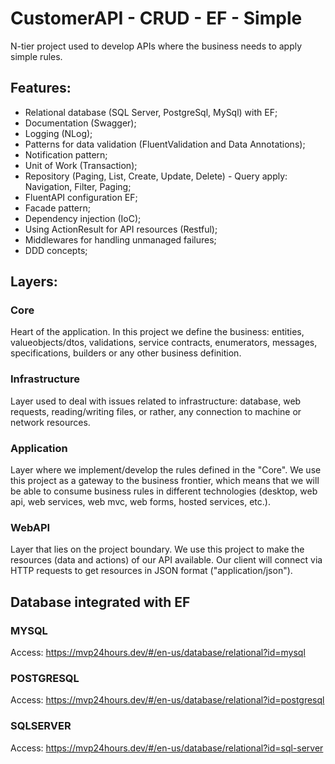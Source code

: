 # CustomerAPI - CRUD - EF - Simple
N-tier project used to develop APIs where the business needs to apply simple rules.

## Features:
- Relational database (SQL Server, PostgreSql, MySql) with EF; 
- Documentation (Swagger); 
- Logging (NLog); 
- Patterns for data validation (FluentValidation and Data Annotations);
- Notification pattern;
- Unit of Work (Transaction);
- Repository (Paging, List, Create, Update, Delete) - Query apply: Navigation, Filter, Paging;
- FluentAPI configuration EF;
- Facade pattern;
- Dependency injection (IoC);
- Using ActionResult for API resources (Restful);
- Middlewares for handling unmanaged failures;
- DDD concepts;

## Layers:

### Core
Heart of the application. In this project we define the business: entities, valueobjects/dtos, validations, service contracts, enumerators, messages, specifications, builders or any other business definition.

### Infrastructure
Layer used to deal with issues related to infrastructure: database, web requests, reading/writing files, or rather, any connection to machine or network resources.

### Application
Layer where we implement/develop the rules defined in the "Core". We use this project as a gateway to the business frontier, which means that we will be able to consume business rules in different technologies (desktop, web api, web services, web mvc, web forms, hosted services, etc.).

### WebAPI
Layer that lies on the project boundary. We use this project to make the resources (data and actions) of our API available. Our client will connect via HTTP requests to get resources in JSON format ("application/json").

## Database integrated with EF

### MYSQL
Access: https://mvp24hours.dev/#/en-us/database/relational?id=mysql

### POSTGRESQL
Access: https://mvp24hours.dev/#/en-us/database/relational?id=postgresql

### SQLSERVER
Access: https://mvp24hours.dev/#/en-us/database/relational?id=sql-server